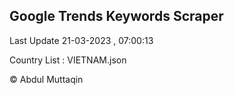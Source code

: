 

## Google Trends Keywords Scraper 
 
Last Update 21-03-2023 , 07:00:13

Country List :
VIETNAM.json



© Abdul Muttaqin 
